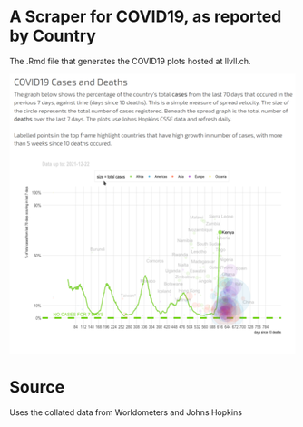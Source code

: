 # A Scraper for COVID19, as reported by Country

The .Rmd file that generates the COVID19 plots hosted at llvll.ch.

![alt text](https://github.com/veebch/Rcovid/blob/main/screenshot.png?raw=true)

# Source

Uses the collated data from Worldometers and Johns Hopkins 
